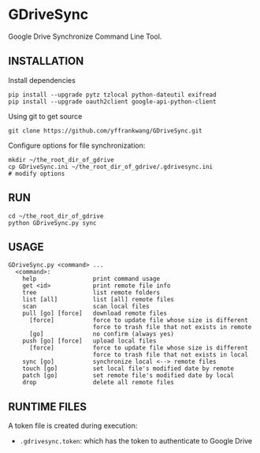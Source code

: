  GDriveSync
=============

Google Drive Synchronize Command Line Tool.


 INSTALLATION
---------------

Install dependencies

    pip install --upgrade pytz tzlocal python-dateutil exifread 
    pip install --upgrade oauth2client google-api-python-client

Using git to get source

    git clone https://github.com/yffrankwang/GDriveSync.git
    
Configure options for file synchronization:

    mkdir ~/the_root_dir_of_gdrive
    cp GDriveSync.ini ~/the_root_dir_of_gdrive/.gdrivesync.ini
    # modify options
    

 RUN
-----

    cd ~/the_root_dir_of_gdrive
    python GDriveSync.py sync


 USAGE
-------

    GDriveSync.py <command> ...
      <command>:
        help                print command usage
        get <id>            print remote file info
        tree                list remote folders
        list [all]          list [all] remote files
        scan                scan local files
        pull [go] [force]   download remote files
          [force]           force to update file whose size is different
                            force to trash file that not exists in remote
          [go]              no confirm (always yes)
        push [go] [force]   upload local files
          [force]           force to update file whose size is different
                            force to trash file that not exists in local
        sync [go]           synchronize local <--> remote files
        touch [go]          set local file's modified date by remote
        patch [go]          set remote file's modified date by local
        drop                delete all remote files


 RUNTIME FILES
--------------------
A token file is created during execution:

* `.gdrivesync.token`: which has the token to authenticate to Google Drive
